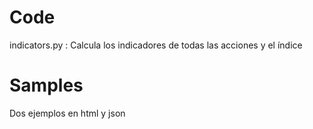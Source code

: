 # Code
indicators.py : Calcula los indicadores de todas las acciones y el índice

# Samples
Dos ejemplos en html y json
